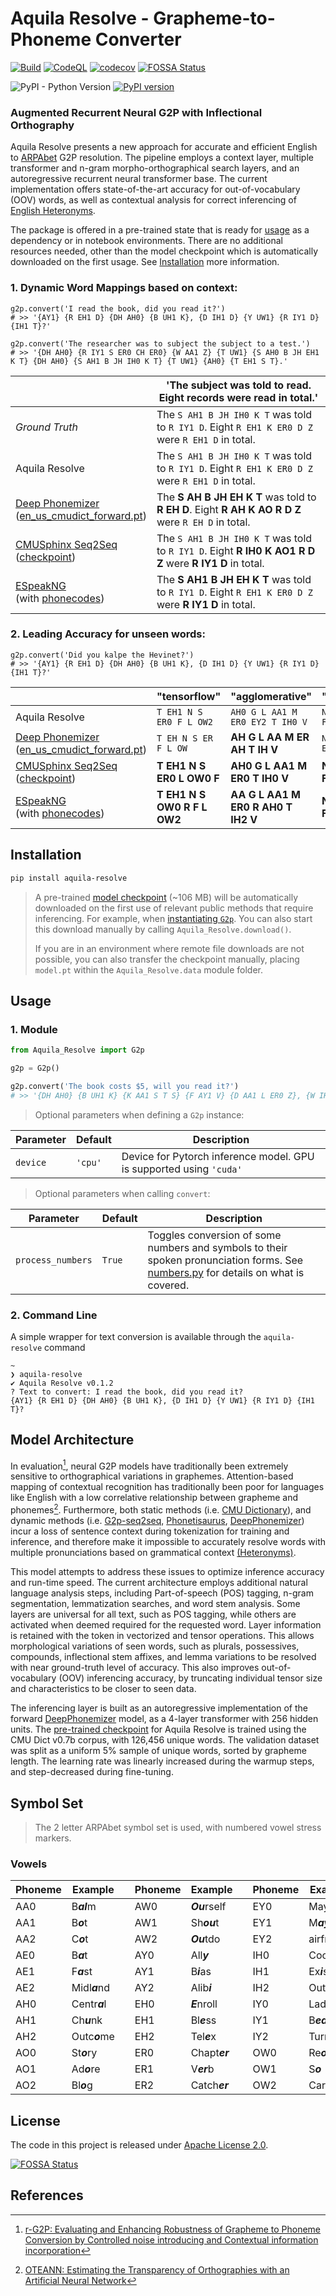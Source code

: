 # Aquila Resolve - Grapheme-to-Phoneme Converter

[![Build](https://github.com/ionite34/Aquila-Resolve/actions/workflows/push-main.yml/badge.svg)](https://github.com/ionite34/Aquila-Resolve/actions/workflows/push-main.yml)
[![CodeQL](https://github.com/ionite34/Aquila-Resolve/actions/workflows/codeql-analysis.yml/badge.svg)](https://github.com/ionite34/Aquila-Resolve/actions/workflows/codeql-analysis.yml)
[![codecov](https://codecov.io/gh/ionite34/Aquila-Resolve/branch/main/graph/badge.svg?token=Y9DDMJ0C9A)](https://codecov.io/gh/ionite34/Aquila-Resolve)
[![FOSSA Status](https://app.fossa.com/api/projects/git%2Bgithub.com%2Fionite34%2FAquila-Resolve.svg?type=shield)](https://app.fossa.com/projects/git%2Bgithub.com%2Fionite34%2FAquila-Resolve?ref=badge_shield)

![PyPI - Python Version](https://img.shields.io/pypi/pyversions/Aquila-Resolve)
[![PyPI version](https://badge.fury.io/py/Aquila-Resolve.svg)](https://pypi.org/project/Aquila-Resolve/)

### Augmented Recurrent Neural G2P with Inflectional Orthography

Aquila Resolve presents a new approach for accurate and efficient English to 
[ARPAbet](https://wikipedia.org/wiki/ARPABET) G2P resolution.
The pipeline employs a context layer, multiple transformer and n-gram morpho-orthographical search layers, 
and an autoregressive recurrent neural transformer base. The current implementation offers state-of-the-art accuracy for out-of-vocabulary (OOV) words, as well as contextual
analysis for correct inferencing of [English Heteronyms](https://en.wikipedia.org/wiki/Heteronym_(linguistics)).

The package is offered in a pre-trained state that is ready for [usage](#Usage) as a dependency or in
notebook environments. There are no additional resources needed, other than the model checkpoint which is
automatically downloaded on the first usage. See [Installation](#Installation) more information.

### 1. Dynamic Word Mappings based on context:

```pycon
g2p.convert('I read the book, did you read it?')
# >> '{AY1} {R EH1 D} {DH AH0} {B UH1 K}, {D IH1 D} {Y UW1} {R IY1 D} {IH1 T}?'
```
```pycon
g2p.convert('The researcher was to subject the subject to a test.')
# >> '{DH AH0} {R IY1 S ER0 CH ER0} {W AA1 Z} {T UW1} {S AH0 B JH EH1 K T} {DH AH0} {S AH1 B JH IH0 K T} {T UW1} {AH0} {T EH1 S T}.'
```

|                                                                                                                                                              | 'The subject was told to read. Eight records were read in total.'                                      |
|--------------------------------------------------------------------------------------------------------------------------------------------------------------|--------------------------------------------------------------------------------------------------------|
| *Ground Truth*                                                                                                                                               | The `S AH1 B JH IH0 K T` was told to `R IY1 D`. Eight `R EH1 K ER0 D Z` were `R EH1 D` in total.       |
| Aquila Resolve                                                                                                                                               | The `S AH1 B JH IH0 K T` was told to `R IY1 D`. Eight `R EH1 K ER0 D Z` were `R EH1 D` in total.       |
| [Deep Phonemizer](https://github.com/as-ideas/DeepPhonemizer)<br/>([en_us_cmudict_forward.pt](https://github.com/as-ideas/DeepPhonemizer#pretrained-models)) | The **S AH B JH EH K T** was told to **R EH D**. Eight **R AH K AO R D Z** were `R EH D` in total.     |
| [CMUSphinx Seq2Seq](https://github.com/cmusphinx/g2p-seq2seq)<br/>([checkpoint](https://github.com/cmusphinx/g2p-seq2seq#running-g2p))                       | The `S AH1 B JH IH0 K T` was told to `R IY1 D`. Eight **R IH0 K AO1 R D Z** were **R IY1 D** in total. |
| [ESpeakNG](https://github.com/espeak-ng/espeak-ng) <br/> (with [phonecodes](https://github.com/jhasegaw/phonecodes))                                         | The **S AH1 B JH EH K T** was told to `R IY1 D`. Eight `R EH1 K ER0 D Z` were **R IY1 D** in total.    |

### 2. Leading Accuracy for unseen words:

```pycon
g2p.convert('Did you kalpe the Hevinet?')
# >> '{AY1} {R EH1 D} {DH AH0} {B UH1 K}, {D IH1 D} {Y UW1} {R IY1 D} {IH1 T}?'
```
 
|                                                                                                                                                              | "tensorflow"                | "agglomerative"                    | "necrophages"                    |
|--------------------------------------------------------------------------------------------------------------------------------------------------------------|-----------------------------|------------------------------------|----------------------------------|
| Aquila Resolve                                                                                                                                               | `T EH1 N S ER0 F L OW2`     | `AH0 G L AA1 M ER0 EY2 T IH0 V`    | `N EH1 K R OW0 F EY2 JH IH0 Z`   |
| [Deep Phonemizer](https://github.com/as-ideas/DeepPhonemizer)<br/>([en_us_cmudict_forward.pt](https://github.com/as-ideas/DeepPhonemizer#pretrained-models)) | `T EH N S ER F L OW`        | **AH G L AA M ER AH T IH V**       | `N EH K R OW F EY JH IH Z`       |
| [CMUSphinx Seq2Seq](https://github.com/cmusphinx/g2p-seq2seq)<br/>([checkpoint](https://github.com/cmusphinx/g2p-seq2seq#running-g2p))                       | **T EH1 N S ER0 L OW0 F**   | **AH0 G L AA1 M ER0 T IH0 V**      | **N AE1 K R AH0 F IH0 JH IH0 Z** |
| [ESpeakNG](https://github.com/espeak-ng/espeak-ng) <br/> (with [phonecodes](https://github.com/jhasegaw/phonecodes))                                         | **T EH1 N S OW0 R F L OW2** | **AA G L AA1 M ER0 R AH0 T IH2 V** | **N EH1 K R AH0 F IH JH EH0 Z**  |


## Installation

```bash
pip install aquila-resolve
```
> A pre-trained [model checkpoint](https://huggingface.co/ionite/Aquila-Resolve/blob/main/model.pt) (~106 MB) will be
> automatically downloaded on the first use of relevant public methods that require inferencing. For example,
> when [instantiating `G2p`](#Usage). You can also start this download manually by calling `Aquila_Resolve.download()`.
> 
> If you are in an environment where remote file downloads are not possible, you can also transfer the checkpoint 
> manually, placing `model.pt` within the `Aquila_Resolve.data` module folder.

## Usage

### 1. Module

```python
from Aquila_Resolve import G2p

g2p = G2p()

g2p.convert('The book costs $5, will you read it?')
# >> '{DH AH0} {B UH1 K} {K AA1 S T S} {F AY1 V} {D AA1 L ER0 Z}, {W IH1 L} {Y UW1} {R IY1 D} {IH1 T}?'
```

> Optional parameters when defining a `G2p` instance:

| Parameter         | Default | Description                                                                                                                                                              |
|-------------------|---------|--------------------------------------------------------------------------------------------------------------------------------------------------------------------------|
| `device`          | `'cpu'` | Device for Pytorch inference model. GPU is supported using `'cuda'`                                                                                                      |

> Optional parameters when calling `convert`:

| Parameter         | Default | Description                                                                                                                                                              |
|-------------------|---------|--------------------------------------------------------------------------------------------------------------------------------------------------------------------------|
| `process_numbers` | `True`  | Toggles conversion of some numbers and symbols to their spoken pronunciation forms. See [numbers.py](src/Aquila_Resolve/text/numbers.py) for details on what is covered. |

### 2. Command Line

A simple wrapper for text conversion is available through the `aquila-resolve` command
```
~
❯ aquila-resolve
✔ Aquila Resolve v0.1.2
? Text to convert: I read the book, did you read it?
{AY1} {R EH1 D} {DH AH0} {B UH1 K}, {D IH1 D} {Y UW1} {R IY1 D} {IH1 T}?
```

## Model Architecture

In evaluation[^1], neural G2P models have traditionally been extremely sensitive to orthographical variations
in graphemes. Attention-based mapping of contextual recognition has traditionally been poor for languages
like English with a low correlative relationship between grapheme and phonemes[^2]. Furthermore, both static
methods (i.e. [CMU Dictionary](https://github.com/cmusphinx/cmudict)), and dynamic methods (i.e. 
[G2p-seq2seq](https://github.com/cmusphinx/g2p-seq2seq), 
[Phonetisaurus](https://github.com/AdolfVonKleist/Phonetisaurus), 
[DeepPhonemizer](https://github.com/as-ideas/DeepPhonemizer)) 
incur a loss of sentence context during tokenization for training and inference, and therefore make it impossible 
to accurately resolve words with multiple pronunciations based on grammatical context 
[(Heteronyms)](https://wikipedia.org/wiki/Heteronym_(linguistics)).

This model attempts to address these issues to optimize inference accuracy and run-time speed. The current architecture
employs additional natural language analysis steps, including Part-of-speech (POS) tagging, n-gram segmentation, 
lemmatization searches, and word stem analysis. Some layers are universal for all text, such as POS tagging,
while others are activated when deemed required for the requested word. Layer information is retained with the token
in vectorized and tensor operations. This allows morphological variations of seen words, such as plurals, possessives,
compounds, inflectional stem affixes, and lemma variations to be resolved with near ground-truth level of accuracy.
This also improves out-of-vocabulary (OOV) inferencing accuracy, by truncating individual tensor size and
characteristics to be closer to seen data. 

The inferencing layer is built as an autoregressive implementation of the forward
[DeepPhonemizer](https://github.com/as-ideas/DeepPhonemizer) model, as a 4-layer transformer with 256 hidden units. 
The [pre-trained checkpoint](https://huggingface.co/ionite/Aquila-Resolve/blob/main/model.pt) for Aquila Resolve 
is trained using the CMU Dict v0.7b corpus, with 126,456 unique words. The validation dataset was split as a 
uniform 5% sample of unique words, sorted by grapheme length. The learning rate was linearly increased during 
the warmup steps, and step-decreased during fine-tuning.

## Symbol Set

> The 2 letter ARPAbet symbol set is used, with numbered vowel stress markers.

### Vowels

| Phoneme | Example       |     | Phoneme | Example       |     | Phoneme | Example          |     | Phoneme | Example |  
|---------|---------------|-----|---------|---------------|-----|---------|------------------|-----|---------|---------|
| AA0     | B***al***m    |     | AW0     | ***Ou***rself |     | EY0     | Mayd***ay***     |     | OY0     |         |
| AA1     | B***o***t     |     | AW1     | Sh***ou***t   |     | EY1     | M***ay***day     |     | OY1     |         |
| AA2     | C***o***t     |     | AW2     | ***Ou***tdo   |     | EY2     | airfr***eigh***t |     | OY2     |         |
| AE0     | B***a***t     |     | AY0     | All***y***    |     | IH0     | Cook***i***ng    |     | UH0     |         |
| AE1     | F***a***st    |     | AY1     | B***i***as    |     | IH1     | Ex***i***st      |     | UH1     |         |
| AE2     | Midl***a***nd |     | AY2     | Alib***i***   |     | IH2     | Outf***i***t     |     | UH2     |         |
| AH0     | Centr***a***l |     | EH0     | ***E***nroll  |     | IY0     | Lad***y***       |     | UW0     |         |
| AH1     | Ch***u***nk   |     | EH1     | Bl***e***ss   |     | IY1     | B***ea***k       |     | UW1     |         |
| AH2     | Outc***o***me |     | EH2     | Tel***e***x   |     | IY2     | Turnk***ey***    |     | UW2     |         |
| AO0     | St***o***ry   |     | ER0     | Chapt***er*** |     | OW0     | Re***o***        |     |         |         |
| AO1     | Ad***o***re   |     | ER1     | V***er***b    |     | OW1     | S***o***         |     |         |         |
| AO2     | Bl***o***g    |     | ER2     | Catch***er*** |     | OW2     | Carg***o***      |     |         |         |


## License

The code in this project is released under [Apache License 2.0](LICENSE).

[![FOSSA Status](https://app.fossa.com/api/projects/git%2Bgithub.com%2Fionite34%2FAquila-Resolve.svg?type=large)](https://app.fossa.com/projects/git%2Bgithub.com%2Fionite34%2FAquila-Resolve?ref=badge_large)

## References

[^1]: [r-G2P: Evaluating and Enhancing Robustness of Grapheme to Phoneme Conversion by Controlled noise introducing 
and Contextual information incorporation](https://arxiv.org/abs/2202.11194)

[^2]: [OTEANN: Estimating the Transparency of Orthographies with an Artificial 
Neural Network](https://arxiv.org/abs/1912.13321)

